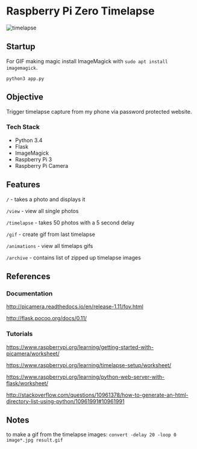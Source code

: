# Raspberry Pi Zero Timelapse

![timelapse](https://github.com/mimiflynn/rpi-timelapse/blob/master/result.gif)

## Startup

For GIF making magic install ImageMagick with `sudo apt install imagemagick`.

`python3 app.py`

## Objective

Trigger timelapse capture from my phone via password protected website.

### Tech Stack

- Python 3.4
- Flask
- ImageMagick
- Raspberry Pi 3
- Raspberry Pi Camera

## Features

`/` - takes a photo and displays it

`/view` - view all single photos

`/timelapse` - takes 50 photos with a 5 second delay

`/gif` - create gif from last timelapse

`/animations` - view all timelaps gifs

`/archive` - contains list of zipped up timelapse images

## References

### Documentation

http://picamera.readthedocs.io/en/release-1.11/fov.html

http://flask.pocoo.org/docs/0.11/

### Tutorials

https://www.raspberrypi.org/learning/getting-started-with-picamera/worksheet/

https://www.raspberrypi.org/learning/timelapse-setup/worksheet/

https://www.raspberrypi.org/learning/python-web-server-with-flask/worksheet/

http://stackoverflow.com/questions/10961378/how-to-generate-an-html-directory-list-using-python/10961991#10961991

## Notes

to make a gif from the timelapse images: `convert -delay 20 -loop 0 image*.jpg result.gif`
